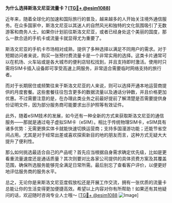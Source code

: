**为什么选择斯洛文尼亚流量卡？[[TG💪+ @esim1088](https://t.me/s/esim1088)]**

近年来，随着全球化的加速和国际旅行的普及，越来越多的人开始关注境外通信服务。在众多国家中，斯洛文尼亚以其迷人的自然风光和独特的文化氛围吸引了无数游客和商务人士。如果你计划前往斯洛文尼亚，或者已经身处这个美丽的国度，那么一款合适的手机卡或流量卡就显得尤为重要了。

斯洛文尼亚的手机卡市场相对成熟，提供了多种选择以满足不同用户的需求。对于短期访问者来说，购买一张预付费流量卡是一个非常实用的选择。这类卡片通常可以在机场、火车站或是各大城市的便利店轻松找到，并且支持即时激活。使用时只需将SIM卡插入设备即可享受高速上网服务，非常适合需要临时网络支持的旅行者。

而对于长期居住或频繁往来于斯洛文尼亚的人来说，则可以选择开通本地运营商提供的月度套餐。这些套餐往往包含更多的数据流量以及通话分钟数，并且价格更加优惠。不过需要注意的是，在办理此类业务之前最好提前了解清楚是否需要提供身份证明文件，因为部分服务商可能要求出示护照等有效证件。

此外，随着eSIM技术的发展，如今还有一种全新的方式来获取斯洛文尼亚的通信服务——那就是通过电子虚拟SIM卡（eSIM）。相比于传统物理SIM卡，eSIM具有诸多优势：无需更换实体卡就能快速切换运营商；支持多国漫游功能；还能节省空间占用。尤其是对于经常出差或喜欢探索新目的地的朋友而言，这种方式无疑大大提升了便利性。

那么如何挑选最适合自己的产品呢？首先应当根据自身需求确定优先级，比如是更看重流量速度还是通话质量？其次则要对比各家公司提供的具体资费方案及其覆盖范围，确保所选服务能够完全满足日常所需。最后别忘了查看客户评价，以便更好地评估服务商的服务水平。

总之，无论你是来斯洛文尼亚度假放松还是开展工作交流，拥有一张优质的流量卡总能让你的生活变得更加便捷高效。希望以上内容对你有所帮助！如果还有其他疑问的话，欢迎随时咨询专业人士哦～ [[TG💪+ @esim1088](https://t.me/s/esim1088) ![Image](https://i.postimg.cc/4NQfJmqS/Snipaste-2025-05-13-00-14-12.png)]